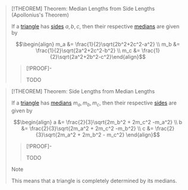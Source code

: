 >[!THEOREM] Theorem: Median Lengths from Side Lengths (Apollonius's Theorem)
>
>If a [triangle](../../Triangle.md) has [sides](../../../Polygon.md) $a,b,c$, then their respective [medians](Median.md) are given by
>
>$$\begin{align} m_a &= \frac{1}{2}\sqrt{2b^2+2c^2-a^2} \\ m_b &= \frac{1}{2}\sqrt{2a^2+2c^2-b^2} \\ m_c &= \frac{1}{2}\sqrt{2a^2+2b^2-c^2}\end{align}$$
>
>>[!PROOF]-
>>
>>TODO
>>
>

>[!THEOREM] Theorem: Side Lengths from Median Lengths
>
>If a [triangle](../../Triangle.md) has [medians](Median.md) $m_a,m_b,m_c$, then their respective [sides](../../../Polygon.md) are given by
>
>$$\begin{align} a &= \frac{2}{3}\sqrt{2m_b^2 + 2m_c^2 -m_a^2} \\ b &= \frac{2}{3}\sqrt{2m_a^2 + 2m_c^2 -m_b^2} \\ c &= \frac{2}{3}\sqrt{2m_a^2 + 2m_b^2 - m_c^2} \end{align}$$
>
>>[!PROOF]-
>>
>>TODO
>>
>
>>[!NOTE]
>>
>>This means that a triangle is completely determined by its medians.
>>
>